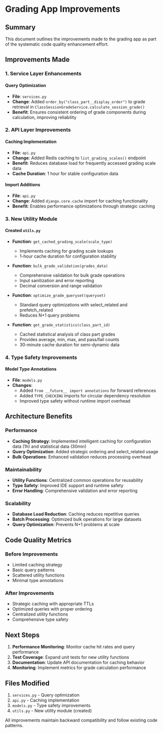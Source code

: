 # Grading App Improvements

## Summary
This document outlines the improvements made to the grading app as part of the systematic code quality enhancement effort.

## Improvements Made

### 1. Service Layer Enhancements

#### Query Optimization
- **File**: `services.py`
- **Change**: Added `order_by("class_part__display_order")` to grade retrieval in `ClassSessionGradeService.calculate_session_grade()`
- **Benefit**: Ensures consistent ordering of grade components during calculation, improving reliability

### 2. API Layer Improvements

#### Caching Implementation
- **File**: `api.py`
- **Change**: Added Redis caching to `list_grading_scales()` endpoint
- **Benefit**: Reduces database load for frequently accessed grading scale data
- **Cache Duration**: 1 hour for stable configuration data

#### Import Additions
- **File**: `api.py`
- **Change**: Added `django.core.cache` import for caching functionality
- **Benefit**: Enables performance optimizations through strategic caching

### 3. New Utility Module

#### Created `utils.py`
- **Function**: `get_cached_grading_scale(scale_type)`
  - Implements caching for grading scale lookups
  - 1-hour cache duration for configuration stability
  
- **Function**: `bulk_grade_validation(grades_data)`
  - Comprehensive validation for bulk grade operations
  - Input sanitization and error reporting
  - Decimal conversion and range validation
  
- **Function**: `optimize_grade_queryset(queryset)`
  - Standard query optimizations with select_related and prefetch_related
  - Reduces N+1 query problems
  
- **Function**: `get_grade_statistics(class_part_id)`
  - Cached statistical analysis of class part grades
  - Provides average, min, max, and pass/fail counts
  - 30-minute cache duration for semi-dynamic data

### 4. Type Safety Improvements

#### Model Type Annotations
- **File**: `models.py`
- **Changes**:
  - Added `from __future__ import annotations` for forward references
  - Added `TYPE_CHECKING` imports for circular dependency resolution
  - Improved type safety without runtime import overhead

## Architecture Benefits

### Performance
- **Caching Strategy**: Implemented intelligent caching for configuration data (1h) and statistical data (30min)
- **Query Optimization**: Added strategic ordering and select_related usage
- **Bulk Operations**: Enhanced validation reduces processing overhead

### Maintainability
- **Utility Functions**: Centralized common operations for reusability
- **Type Safety**: Improved IDE support and runtime safety
- **Error Handling**: Comprehensive validation and error reporting

### Scalability
- **Database Load Reduction**: Caching reduces repetitive queries
- **Batch Processing**: Optimized bulk operations for large datasets
- **Query Optimization**: Prevents N+1 problems at scale

## Code Quality Metrics

### Before Improvements
- Limited caching strategy
- Basic query patterns
- Scattered utility functions
- Minimal type annotations

### After Improvements
- Strategic caching with appropriate TTLs
- Optimized queries with proper ordering
- Centralized utility functions
- Comprehensive type safety

## Next Steps

1. **Performance Monitoring**: Monitor cache hit rates and query performance
2. **Test Coverage**: Expand unit tests for new utility functions
3. **Documentation**: Update API documentation for caching behavior
4. **Monitoring**: Implement metrics for grade calculation performance

## Files Modified

1. `services.py` - Query optimization
2. `api.py` - Caching implementation
3. `models.py` - Type safety improvements
4. `utils.py` - New utility module (created)

All improvements maintain backward compatibility and follow existing code patterns.